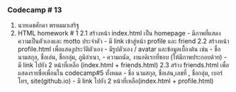 ### Codecamp # 13
1. นายเดชศักดา พรหมมาเสริฐ
2. HTML homework # 1
    2.1 สร้างหน้า index.html เป็น homepage
        - มีภาพที่แสดงความเป็นตัวเองและ motto ประจำตัว
        - มี link เข้าสู่หน้า profile และ friend
    2.2 สร้างหน้า profile.html เพื่อแสดงูประวัติตัวเอง
        - มีรูปตัวเอง / avatar และข้อมูลเบื้องต้น เช่น
        - ชื่อ นามสกุล, ชื่อเล่น, ชื่อกลุ่ม, ภูมิลำเนา,
        - ความถนัด, งานอดิเรกที่ชอบ (ให้มีภาพประกอบด้วย)
        - มี link ไปยัง 2 หน้าที่เหลือ (index.htmI + friends.html)
    2.3 สร้าง friends.html เพื่อแสดงรายชื่อเพื่อนใน codecamp#5 ทั้งหมด
        - ชื่อ นามสกุล, ชื่อเล่น,เลขที่ , ชื่อกลุ่ม, เบอร์โทร, site(github.io)
        - มี link ไปยัง 2 หน้าที่เหลือ(index.html + profile.html)